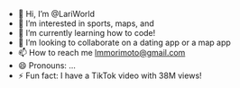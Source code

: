 - 👋 Hi, I’m @LariWorld
- 👀 I’m interested in sports, maps, and 
- 🌱 I’m currently learning how to code!
- 💞️ I’m looking to collaborate on a dating app or a map app 
- 📫 How to reach me lmmorimoto@gmail.com
- 😄 Pronouns: ...
- ⚡ Fun fact: I have a TikTok video with 38M views! 

<!---
LariWorld/LariWorld is a ✨ special ✨ repository because its `README.md` (this file) appears on your GitHub profile.
You can click the Preview link to take a look at your changes.
--->

